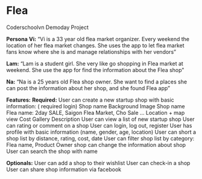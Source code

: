 # Flea
Coderschoolvn Demoday Project

**Persona**
**Vi:** “Vi is a 33 year old flea market organizer. Every weekend the location of her flea market changes. 
She uses the app to let flea market fans know where she is and manage relationships with her vendors”

**Lam:** “Lam is a student girl. She very like go shopping in Flea market at weekend. 
She use the app for find the information about the Flea shop”

**Na:** “Na is a 25 years old Flea shop owner. She want to find a places she can post the information about her shop, 
and she found Flea app”


**Features:**
**Required:** 
  User can create a new startup shop with basic information: ( required login)
    Shop name
    Background Image
    Shop name
    Flea name: 2day SALE, Saigon Flea Market, Cho Sale …
    Location + map view
    Cost 
    Gallery
    Description
 User can view a list of new startup shop
 User can rating or comment on a shop
 User can login, log out, register
 User has profile with basic information (name, gender, age, location)
 User can short a shop list by distance, rating, cost, date
 User can filter shop list by category: Flea name, Product
 Owner shop can change the information about shop
 User can search the shop with name

**Optionals:**
 User can add a shop to their wishlist
 User can check-in a shop
 User can share shop information via facebook

